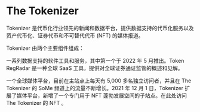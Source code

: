 # 

# The Tokenizer

Tokenizer 是代币化行业领先的新闻和数据平台，提供数据支持的代币化服务以及资产代币化、证券代币和不可替代代币 (NFT) 的媒体报道。 

Tokenizer 由两个主要组件组成： 

一系列数据支持的软件工具和服务，其中第一个于 2022 年 5 月推出。Token RegRadar 是一种全球 SaaS 工具，提供对全球证券通证监管的概述和见解。 

一个全球媒体平台，目前在主站点上每天有 5,000 多名独立访问者，并且在 The Tokenizer 的 SoMe 频道上的流量不断增长。2021 年 12 月 1 日，Tokenizer 扩展了媒体平台，新增了一个专门用于 NFT 蓬勃发展空间的子站点。在此处访问 The Tokenizer 的 NFT 。

